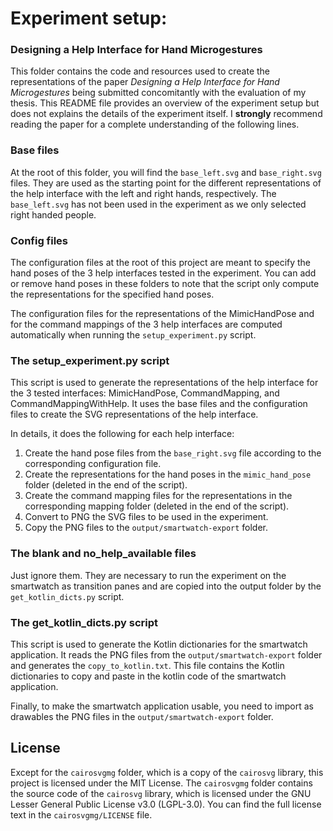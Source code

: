 # Experiment setup:
### Designing a Help Interface for Hand Microgestures 

This folder contains the code and resources used to create the representations of the paper *Designing a Help Interface for Hand Microgestures* being submitted concomitantly with the evaluation of my thesis.
This README file provides an overview of the experiment setup but does not explains the details of the experiment itself. I **strongly** recommend reading the paper for a complete understanding of the following lines.

### Base files

At the root of this folder, you will find the `base_left.svg` and `base_right.svg` files. They are used as the starting point for the different representations of the help interface with the left and right hands, respectively. The `base_left.svg` has not been used in the experiment as we only selected right handed people.

### Config files

The configuration files at the root of this project are meant to specify the hand poses of the 3 help interfaces tested in the experiment. You can add or remove hand poses in these folders to note that the script only compute the representations for the specified hand poses. 

The configuration files for the representations of the MimicHandPose and for the command mappings of the 3 help interfaces are computed automatically when running the `setup_experiment.py` script.

### The setup_experiment.py script

This script is used to generate the representations of the help interface for the 3 tested interfaces: MimicHandPose, CommandMapping, and CommandMappingWithHelp. It uses the base files and the configuration files to create the SVG representations of the help interface.

In details, it does the following for each help interface:
1. Create the hand pose files from the `base_right.svg` file according to the corresponding configuration file.
2. Create the representations for the hand poses in the `mimic_hand_pose` folder (deleted in the end of the script).
3. Create the command mapping files for the representations in the corresponding mapping folder (deleted in the end of the script).
4. Convert to PNG the SVG files to be used in the experiment.
5. Copy the PNG files to the `output/smartwatch-export` folder.

### The blank and no_help_available files

Just ignore them. They are necessary to run the experiment on the smartwatch as transition panes and are copied into the output folder by the `get_kotlin_dicts.py` script.

### The get_kotlin_dicts.py script

This script is used to generate the Kotlin dictionaries for the smartwatch application. It reads the PNG files from the `output/smartwatch-export` folder and generates the `copy_to_kotlin.txt`. This file contains the Kotlin dictionaries to copy and paste in the kotlin code of the smartwatch application. 

Finally, to make the smartwatch application usable, you need to import as drawables the PNG files in the `output/smartwatch-export` folder. 

## License
Except for the `cairosvgmg` folder, which is a copy of the `cairosvg` library, this project is licensed under the MIT License. The `cairosvgmg` folder contains the source code of the `cairosvg` library, which is licensed under the GNU Lesser General Public License v3.0 (LGPL-3.0). You can find the full license text in the `cairosvgmg/LICENSE` file.